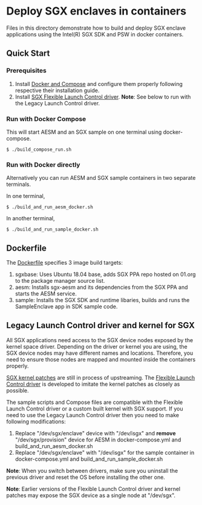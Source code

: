 # Deploy SGX enclaves in containers

Files in this directory demonstrate how to build and deploy SGX enclave applications using the Intel(R) SGX SDK and PSW in docker containers.

## Quick Start

###  Prerequisites
1. Install [Docker and Compose](https://docs.docker.com/) and configure them properly following respective their installation guide.
2. Install [SGX Flexible Launch Control driver](https://github.com/intel/SGXDataCenterAttestationPrimitives/driver/linux). **Note**: See below to run with the Legacy Launch Control driver.

### Run with Docker Compose
This will start AESM and an SGX sample on one terminal using docker-compose.
```
$ ./build_compose_run.sh
```

### Run with Docker directly

Alternatively you can run AESM and SGX sample containers in two separate terminals.

In one terminal,
```
$ ./build_and_run_aesm_docker.sh
```
In another terminal,
```
$ ./build_and_run_sample_docker.sh
```

## Dockerfile

The [Dockerfile](../docker/Dockerfile)  specifies 3 image build targets:
1. sgxbase: Uses Ubuntu 18.04 base, adds SGX PPA repo hosted on 01.org to the package manager source list.
2. aesm: Installs sgx-aesm and its dependencies from the SGX PPA and starts the AESM service.
3. sample: Installs the SGX SDK and runtime libaries, builds and runs the SampleEnclave app in SDK sample code.

## Legacy Launch Control driver and kernel for SGX

All SGX applications need access to the SGX device nodes exposed by the kernel space driver. Depending on the driver or kernel you are using, the SGX device nodes may have different names and locations. Therefore, you need to ensure those nodes are mapped and mounted inside the containers properly.


[SGX kernel patches](https://github.com/jsakkine-intel/linux-sgx/commits/master) are still in process of upstreaming.
The [Flexible Launch Control driver](https://github.com/intel/SGXDataCenterAttestationPrimitives/tree/master/driver) is developed to imitate the kernel patches as closely as possible.

The sample scripts and Compose files are compatible with the Flexible Launch Control  driver or a custom built kernel with SGX support. If you need to use the Legacy Launch Control driver then you need to make following modifications:
1. Replace "/dev/sgx/enclave" device with "/dev/isgx" and **remove** "/dev/sgx/provision" device for AESM in docker-compose.yml and build_and_run_aesm_docker.sh
2. Replace "/dev/sgx/enclave" with "/dev/isgx" for the sample container in docker-compose.yml and build_and_run_sample_docker.sh

**Note**: When you switch between drivers, make sure you uninstall the previous driver and reset the OS before installing the other one.

**Note**: Earlier versions of the Flexible Launch Control driver and kernel patches may expose the SGX device as a single node at "/dev/sgx".

